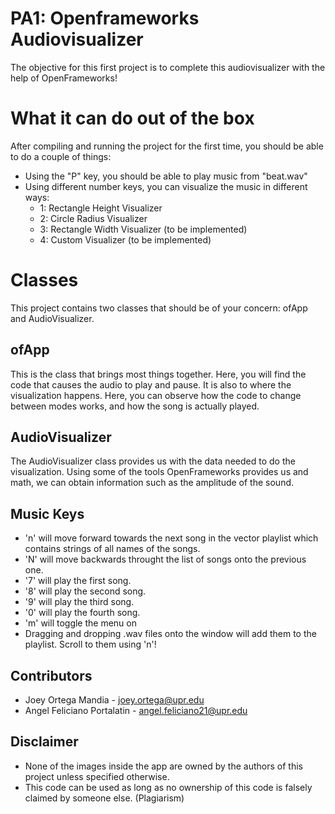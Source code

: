 # PA1: Openframeworks Audiovisualizer
The objective for this first project is to complete this audiovisualizer with the help of OpenFrameworks!

# What it can do out of the box
After compiling and running the project for the first time, you should be able to do a couple of things:

- Using the "P" key, you should be able to play music from "beat.wav" 
- Using different number keys, you can visualize the music in different ways:
    - 1: Rectangle Height Visualizer
    - 2: Circle Radius Visualizer
    - 3: Rectangle Width Visualizer (to be implemented)
    - 4: Custom Visualizer (to be implemented)

# Classes
This project contains two classes that should be of your concern: ofApp and AudioVisualizer.

## ofApp
This is the class that brings most things together. Here, you will find the code that causes the audio to play and pause. It is also to where the visualization happens. Here, you can observe how the code to change between modes works, and how the song is actually played. 

## AudioVisualizer
The AudioVisualizer class provides us with the data needed to do the visualization. Using some of the tools OpenFrameworks provides us and math, we can obtain information such as the amplitude of the sound. 

## Music Keys
- 'n' will move forward towards the next song in the vector playlist which contains strings of all names of the songs.
- 'N' will move backwards throught the list of songs onto the previous one.
- '7' will play the first song.
- '8' will play the second song.
- '9' will play the third song.
- '0' will play the fourth song.
- 'm' will toggle the menu on
- Dragging and dropping .wav files onto the window will add them to the playlist. Scroll to them using 'n'!

## Contributors
- Joey Ortega Mandia - joey.ortega@upr.edu
- Angel Feliciano Portalatin - angel.feliciano21@upr.edu

## Disclaimer
- None of the images inside the app are owned by the authors of this project unless specified otherwise.
- This code can be used as long as no ownership of this code is falsely claimed by someone else. (Plagiarism)
